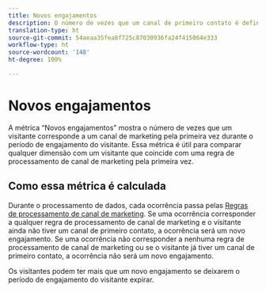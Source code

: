 ```yaml
---
title: Novos engajamentos
description: O número de vezes que um canal de primeiro contato é definido.
translation-type: ht
source-git-commit: 54aeaa35fea8f725c87030936fa24f415064e333
workflow-type: ht
source-wordcount: '148'
ht-degree: 100%

---
```



# Novos engajamentos

A métrica “Novos engajamentos” mostra o número de vezes que um visitante corresponde a um canal de marketing pela primeira vez durante o período de engajamento do visitante. Essa métrica é útil para comparar qualquer dimensão com um visitante que coincide com uma regra de processamento de canal de marketing pela primeira vez.

## Como essa métrica é calculada

Durante o processamento de dados, cada ocorrência passa pelas [Regras de processamento de canal de marketing](../c-marketing-channels/c-rules.md). Se uma ocorrência corresponder a qualquer regra de processamento de canal de marketing e o visitante ainda não tiver um canal de primeiro contato, a ocorrência será um novo engajamento. Se uma ocorrência não corresponder a nenhuma regra de processamento de canal de marketing ou se o visitante já tiver um canal de primeiro contato, a ocorrência não será um novo engajamento.

Os visitantes podem ter mais que um novo engajamento se deixarem o período de engajamento do visitante expirar.